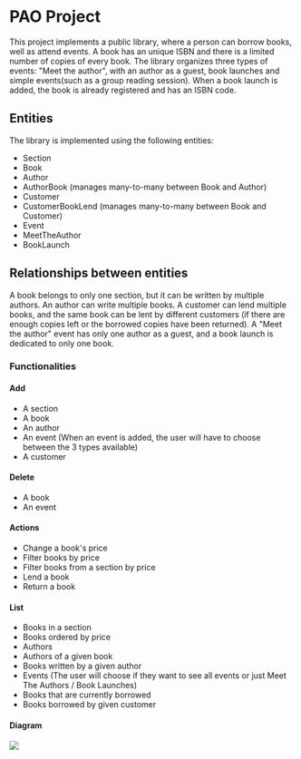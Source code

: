 # PAO Project

This project implements a public library, where a person can borrow books, well as attend events.
A book has an unique ISBN and there is a limited number of copies of every book.
The library organizes three types of events: "Meet the author", with an author as a guest, book launches and simple events(such as a group reading session).
When a book launch is added, the book is already registered and has an ISBN code.



## Entities

The library is implemented using the following entities:
+ Section
+ Book
+ Author
+ AuthorBook (manages many-to-many between Book and Author)
+ Customer
+ CustomerBookLend (manages many-to-many between Book and Customer)
+ Event
+ MeetTheAuthor
+ BookLaunch


## Relationships between entities

A book belongs to only one section, but it can be written by multiple authors. 
An author can write multiple books.
A customer can lend multiple books, and the same book can be lent by different customers (if there are enough copies left or the borrowed copies have been returned).
A "Meet the author" event has only one author as a guest, and a book launch is dedicated to only one book.

### Functionalities
#### Add
+ A section
+ A book
+ An author
+ An event (When an event is added, the user will have to choose between the 3 types available)
+ A customer

#### Delete
+ A book
+ An event

#### Actions
+ Change a book's price
+ Filter books by price
+ Filter books from a section by price
+ Lend a book
+ Return a book

#### List
+ Books in a section
+ Books ordered by price
+ Authors
+ Authors of a given book
+ Books written by a given author
+ Events (The user will choose if they want to see all events or just Meet The Authors / Book Launches)
+ Books that are currently borrowed
+ Books borrowed by given customer

#### Diagram

![](img_1.png)